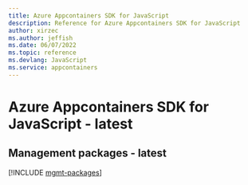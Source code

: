 ```yaml
---
title: Azure Appcontainers SDK for JavaScript
description: Reference for Azure Appcontainers SDK for JavaScript
author: xirzec
ms.author: jeffish
ms.date: 06/07/2022
ms.topic: reference
ms.devlang: JavaScript
ms.service: appcontainers
---
```

# Azure Appcontainers SDK for JavaScript - latest
## Management packages - latest
[!INCLUDE [mgmt-packages](appcontainers-mgmt-index.md)]
